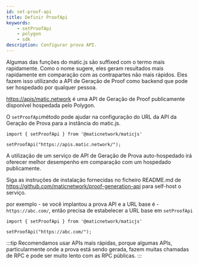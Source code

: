 ```yaml
---
id: set-proof-api
title: Definir ProofApi
keywords:
    - setProofApi
    - polygon
    - sdk
description: Configurar prova API.
---
```


Algumas das funções do matic.js são suffixed com o termo mais rapidamente. Como o nome sugere, eles geram resultados mais rapidamente em comparação com as contrapartes não mais rápidos. Eles fazem isso utilizando a API de Geração de Proof como backend que pode ser hospedado por qualquer pessoa.

[https://apis/matic.network](https://apis/matic.network) é uma API de Geração de Proof publicamente disponível hospedada pelo Polygon.

O `setProofApi`método pode ajudar na configuração do URL da API da Geração de Prova para a instância do matic.js.

```
import { setProofApi } from '@maticnetwork/maticjs'

setProofApi("https://apis.matic.network/");
```

A utilização de um serviço de API de Geração de Prova auto-hospedado irá oferecer melhor desempenho em comparação com um hospedado publicamente.

Siga as instruções de instalação fornecidas no ficheiro README.md de https://github.com/maticnetwork/proof-generation-api para self-host o serviço.

por exemplo - se você implantou a prova API e a URL base é - `https://abc.com/`, então precisa de estabelecer a URL base em `setProofApi`

```
import { setProofApi } from '@maticnetwork/maticjs'

setProofApi("https://abc.com/");
```

:::tip
Recomendamos usar APIs mais rápidas, porque algumas APIs, particularmente onde a prova está sendo gerada, fazem muitas chamadas de RPC e pode ser muito lento com as RPC públicas.
:::
